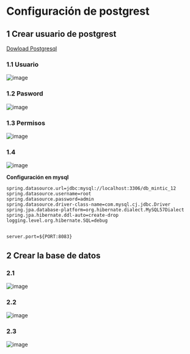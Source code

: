 # Configuración de postgrest 

## 1 Crear usuario de postgrest

[Dowload Postgresql](https://www.postgresql.org/download/)

### 1.1 Usuario

![image](https://user-images.githubusercontent.com/31961588/196477072-e81916bc-4cbe-4c6f-b255-2b736ab940ad.png)

### 1.2 Pasword

![image](https://user-images.githubusercontent.com/31961588/196475394-a0c9fc0d-8339-40b7-a782-877a81749df2.png)


### 1.3 Permisos

![image](https://user-images.githubusercontent.com/31961588/196475779-410623e4-7659-4969-b8a5-26caf809748f.png)

### 1.4 

![image](https://user-images.githubusercontent.com/31961588/196477337-2fcff7bb-e2e7-47e5-9493-c3fde0891933.png)



**Configuración en mysql**

```Properties
spring.datasource.url=jdbc:mysql://localhost:3306/db_mintic_12
spring.datasource.username=root
spring.datasource.password=admin
spring.datasource.driver-class-name=com.mysql.cj.jdbc.Driver
spring.jpa.database-platform=org.hibernate.dialect.MySQL57Dialect
spring.jpa.hibernate.ddl-auto=create-drop
logging.level.org.hibernate.SQL=debug


server.port=${PORT:8083}

```

## 2 Crear la base de datos

### 2.1 

![image](https://user-images.githubusercontent.com/31961588/196480224-e83a1b83-65e5-4f34-97cc-3cdfcbf18aac.png)

### 2.2

![image](https://user-images.githubusercontent.com/31961588/196480652-ff034b57-ed68-421c-9a71-d84e3f0f8f5e.png)

### 2.3 

![image](https://user-images.githubusercontent.com/31961588/196481298-c470e506-3bbe-4fbc-ae48-1b7569c92aad.png)

